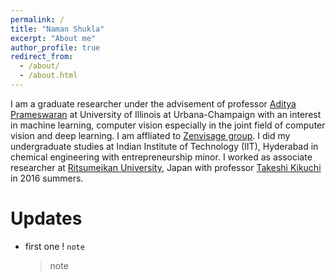 ```yaml
---
permalink: /
title: "Naman Shukla"
excerpt: "About me"
author_profile: true
redirect_from: 
  - /about/
  - /about.html
---
```


I am a graduate researcher under the advisement of professor [Aditya Prameswaran](http://web.engr.illinois.edu/~adityagp/) at University of Illinois at Urbana-Champaign with an interest in machine learning, computer vision especially in the joint field of computer vision and deep learning. I am affliated to [Zenvisage group](http://zenvisage.cs.illinois.edu). I did my undergraduate studies at Indian Institute of Technology (IIT), Hyderabad in chemical engineering with entrepreneurship minor. I worked as associate researcher at [Ritsumeikan University](http://en.ritsumei.ac.jp), Japan with professor [Takeshi Kikuchi](http://www.ritsumei.ac.jp/ls/news/article.html/?id=84) in 2016 summers.  

# Updates

- first one ! `note`

  > note 
